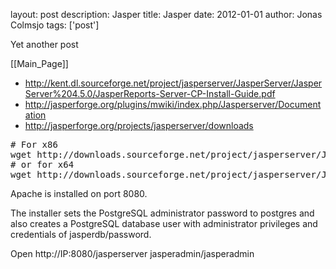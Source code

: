 layout: post
description: Jasper
title: Jasper
date: 2012-01-01
author: Jonas Colmsjo
tags: ['post']

Yet another post





[[Main_Page]]

* http://kent.dl.sourceforge.net/project/jasperserver/JasperServer/JasperServer%204.5.0/JasperReports-Server-CP-Install-Guide.pdf
* http://jasperforge.org/plugins/mwiki/index.php/Jasperserver/Documentation
* http://jasperforge.org/projects/jasperserver/downloads

<pre>
# For x86
wget http://downloads.sourceforge.net/project/jasperserver/JasperServer/JasperServer%204.5.0/jasperreports-server-cp-4.5.0-linux-x86-installer.run?r=http%3A%2F%2Fsourceforge.net%2Fprojects%2Fjasperserver%2Ffiles%2FJasperServer%2FJasperServer%25204.5.0%2F&ts=1327350507&use_mirror=switch
# or for x64
wget http://downloads.sourceforge.net/project/jasperserver/JasperServer/JasperServer%204.5.0/jasperreports-server-cp-4.5.0-linux-x64-installer.run?r=http%3A%2F%2Fsourceforge.net%2Fprojects%2Fjasperserver%2Ffiles%2FJasperServer%2FJasperServer%25204.5.0%2F&ts=1327350555&use_mirror=kent
</pre>


Apache is installed on port 8080.

The installer sets the PostgreSQL 
administrator password to postgres and also creates a PostgreSQL database user with administrator privileges and credentials 
of jasperdb/password.

Open http://IP:8080/jasperserver
jasperadmin/jasperadmin
